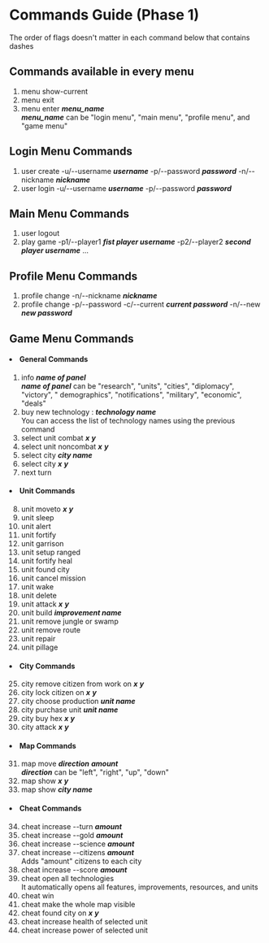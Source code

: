 # Commands Guide (Phase 1)

The order of flags doesn't matter in each command below that contains dashes

## Commands available in every menu

1) menu show-current
2) menu exit
3) menu enter **_menu_name_** <br> **_menu_name_** can be "login menu", "main menu", "profile menu", and "game menu"

## Login Menu Commands

1) user create -u/--username **_username_** -p/--password **_password_** -n/--nickname **_nickname_**
2) user login -u/--username **_username_** -p/--password **_password_**

## Main Menu Commands

1) user logout
2) play game -p1/--player1 **_fist player username_** -p2/--player2 **_second player username_** ...

## Profile Menu Commands

1) profile change -n/--nickname **_nickname_**
2) profile change -p/--password -c/--current **_current password_** -n/--new **_new password_**

## Game Menu Commands

#### <li> General Commands

1) info **_name of panel_** <br> **_name of panel_** can be "research", "units", "cities", "diplomacy", "victory", "
   demographics", "notifications", "military", "economic", "deals"
2) buy new technology : **_technology name_** <br> You can access the list of technology names using the previous
   command
3) select unit combat **_x_** **_y_**
4) select unit noncombat **_x_** **_y_**
5) select city **_city name_**
6) select city **_x_** **_y_**
7) next turn

#### <li> Unit Commands

8) unit moveto **_x_** **_y_**
9) unit sleep
10) unit alert
11) unit fortify
12) unit garrison
13) unit setup ranged
14) unit fortify heal
15) unit found city
16) unit cancel mission
17) unit wake
18) unit delete
19) unit attack **_x_** **_y_**
20) unit build **_improvement name_**
21) unit remove jungle or swamp
22) unit remove route
23) unit repair
24) unit pillage

#### <li> City Commands

25) city remove citizen from work on **_x_** **_y_**
26) city lock citizen on **_x_** **_y_**
27) city choose production **_unit name_**
28) city purchase unit **_unit name_**
29) city buy hex **_x_** **_y_**
30) city attack **_x_** **_y_**

#### <li> Map Commands

31) map move **_direction_** **_amount_** <br> **_direction_** can be "left", "right", "up", "down"
32) map show **_x_** **_y_**
33) map show **_city name_**

#### <li> Cheat Commands

34) cheat increase --turn **_amount_**
35) cheat increase --gold **_amount_**
36) cheat increase --science **_amount_**
37) cheat increase --citizens **_amount_** <br> Adds "amount" citizens to each city
38) cheat increase --score **_amount_**
39) cheat open all technologies <br> It automatically opens all features, improvements, resources, and units
40) cheat win
41) cheat make the whole map visible
42) cheat found city on **_x_** **_y_**
43) cheat increase health of selected unit
44) cheat increase power of selected unit